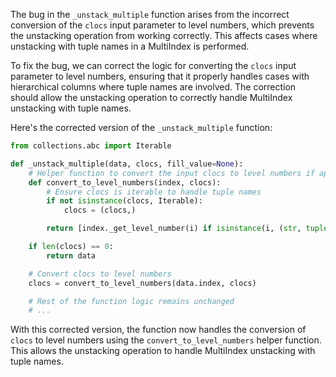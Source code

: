 The bug in the `_unstack_multiple` function arises from the incorrect conversion of the `clocs` input parameter to level numbers, which prevents the unstacking operation from working correctly. This affects cases where unstacking with tuple names in a MultiIndex is performed.

To fix the bug, we can correct the logic for converting the `clocs` input parameter to level numbers, ensuring that it properly handles cases with hierarchical columns where tuple names are involved. The correction should allow the unstacking operation to correctly handle MultiIndex unstacking with tuple names.

Here's the corrected version of the `_unstack_multiple` function:

```python
from collections.abc import Iterable

def _unstack_multiple(data, clocs, fill_value=None):
    # Helper function to convert the input clocs to level numbers if applicable
    def convert_to_level_numbers(index, clocs):
        # Ensure clocs is iterable to handle tuple names
        if not isinstance(clocs, Iterable):
            clocs = (clocs,)

        return [index._get_level_number(i) if isinstance(i, (str, tuple)) else i for i in clocs]

    if len(clocs) == 0:
        return data

    # Convert clocs to level numbers
    clocs = convert_to_level_numbers(data.index, clocs)

    # Rest of the function logic remains unchanged
    # ...

```
With this corrected version, the function now handles the conversion of `clocs` to level numbers using the `convert_to_level_numbers` helper function. This allows the unstacking operation to handle MultiIndex unstacking with tuple names.